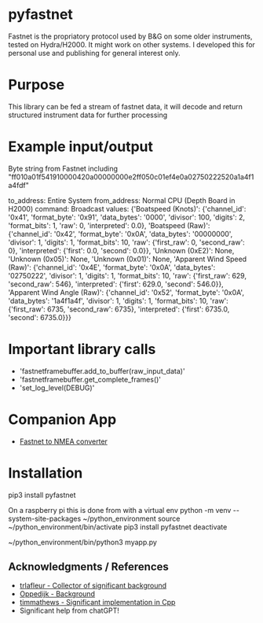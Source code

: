 # pyfastnet
Fastnet is the propriatory protocol used by B&G on some older instruments, tested on Hydra/H2000. It might work on other systems. I developed this for personal use and publishing for general interest only. 

# Purpose
This library can be fed a stream of fastnet data, it will decode and return structured instrument data for further processing

# Example input/output
Byte string from Fastnet including "ff010a01f541910000420a00000000e2ff050c01ef4e0a02750222520a1a4f1a4fdf"

to_address: Entire System
from_address: Normal CPU (Depth Board in H2000)
command: Broadcast
values: {'Boatspeed (Knots)': {'channel_id': '0x41', 'format_byte': '0x91', 'data_bytes': '0000', 'divisor': 100, 'digits': 2, 'format_bits': 1, 'raw': 0, 'interpreted': 0.0}, 'Boatspeed (Raw)': {'channel_id': '0x42', 'format_byte': '0x0A', 'data_bytes': '00000000', 'divisor': 1, 'digits': 1, 'format_bits': 10, 'raw': {'first_raw': 0, 'second_raw': 0}, 'interpreted': {'first': 0.0, 'second': 0.0}}, 'Unknown (0xE2)': None, 'Unknown (0x05)': None, 'Unknown (0x01)': None, 'Apparent Wind Speed (Raw)': {'channel_id': '0x4E', 'format_byte': '0x0A', 'data_bytes': '02750222', 'divisor': 1, 'digits': 1, 'format_bits': 10, 'raw': {'first_raw': 629, 'second_raw': 546}, 'interpreted': {'first': 629.0, 'second': 546.0}}, 'Apparent Wind Angle (Raw)': {'channel_id': '0x52', 'format_byte': '0x0A', 'data_bytes': '1a4f1a4f', 'divisor': 1, 'digits': 1, 'format_bits': 10, 'raw': {'first_raw': 6735, 'second_raw': 6735}, 'interpreted': {'first': 6735.0, 'second': 6735.0}}}

# Important library calls
- 'fastnetframebuffer.add_to_buffer(raw_input_data)'
- 'fastnetframebuffer.get_complete_frames()'
- 'set_log_level(DEBUG)'

# Companion App
- [Fastnet to NMEA converter](https://github.com/ghotihook/FN2IP) 

# Installation
pip3 install pyfastnet

On a raspberry pi this is done from with a virtual env
python -m venv --system-site-packages ~/python_environment
source ~/python_environment/bin/activate
pip3 install pyfastnet
deactivate

~/python_environment/bin/python3 myapp.py 



## Acknowledgments / References

- [trlafleur - Collector of significant background](https://github.com/trlafleur) 
- [Oppedijk - Background](https://www.oppedijk.com/bandg/fastnet.html)
- [timmathews - Significant implementation in Cpp](https://github.com/timmathews/bg-fastnet-driver)
- Significant help from chatGPT!